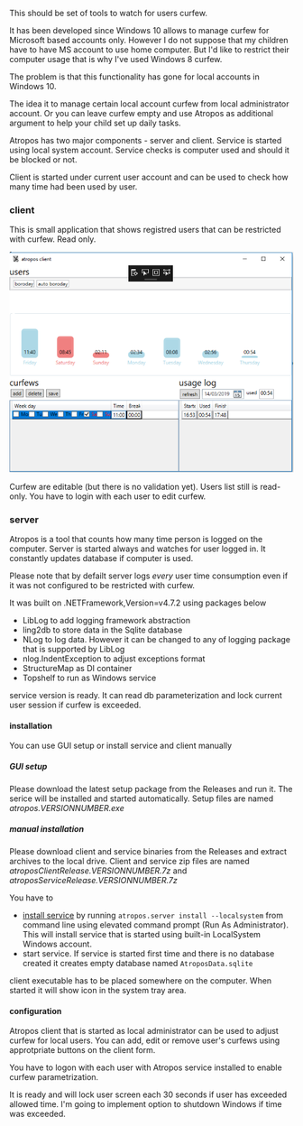 This should be set of tools to watch for users curfew. 

It has been developed since Windows 10 allows to manage curfew for Microsoft based accounts only. However I do not suppose that my children have to have MS account to use home computer. But I'd like to restrict their computer usage that is why I've used Windows 8 curfew. 

The problem is that this functionality has gone for local accounts in Windows 10.

The idea it to manage certain local account curfew from local administrator account. Or you can leave curfew empty and use Atropos as additional argument to help your child set up daily tasks.

Atropos has two major components - server and client. Service is started using local system account. Service checks is computer used and should it be blocked or not.

Client is started under current user account and can be used to check how many time had been used by user.

### client

This is small application that shows registred users that can be restricted with curfew. Read only.

![client window](doc/images/clientWindow.png)

Curfew are editable (but there is no validation yet). Users list still is read-only. You have to login with each user to edit curfew.
 

### server

Atropos is a tool that counts how many time person is logged on the computer. Server is started always and watches for user logged in. It constantly updates database if computer is used.

Please note that by defailt server logs *every* user time consumption even if it was not configured to be restricted with curfew.

It was built on .NETFramework,Version=v4.7.2 using packages below
* LibLog to add logging framework abstraction
* ling2db to store data in the Sqlite database
* NLog to log data. However it can be changed to any of logging package that is supported by LibLog 
* nlog.IndentException to adjust exceptions format
* StructureMap as DI container
* Topshelf to run as Windows service

service version is ready. It can read db parameterization and lock current user session if curfew is exceeded. 

#### installation
You can use GUI setup or install service and client manually 

##### GUI setup

Please download the latest setup package from the Releases and run it. The serice will be installed and started automatically. Setup files are named _atropos.VERSIONNUMBER.exe_

##### manual installation 

Please download client and service binaries from the Releases and extract archives to the local drive. Client and service zip files are named _atroposClientRelease.VERSIONNUMBER.7z_ and _atroposServiceRelease.VERSIONNUMBER.7z_

You have to 
* [install service](https://topshelf.readthedocs.io/en/latest/overview/commandline.html#topshelf-command-line-reference) by running `atropos.server install --localsystem` from command line using elevated command prompt (Run As Administrator). This will install service that is started using built-in LocalSystem Windows account.
* start service. If service is started first time and there is no database created it creates empty database named `AtroposData.sqlite`

client executable has to be placed somewhere on the computer. When started it will show icon in the system tray area.

#### configuration

Atropos client that is started as local administrator can be used to adjust curfew for local users. You can add, edit or remove user's curfews using approtpriate buttons on the client form.

You have to logon with each user with Atropos service installed to enable curfew parametrization.

It is ready and will lock user screen each 30 seconds if user has exceeded allowed time. I'm going to implement option to shutdown Windows if time was exceeded. 



